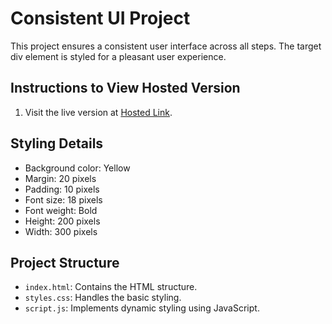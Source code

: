 # Consistent UI Project

This project ensures a consistent user interface across all steps. The target div element is styled for a pleasant user experience.

## Instructions to View Hosted Version

1. Visit the live version at [Hosted Link](insert_your_hosted_link_here).

## Styling Details

- Background color: Yellow
- Margin: 20 pixels
- Padding: 10 pixels
- Font size: 18 pixels
- Font weight: Bold
- Height: 200 pixels
- Width: 300 pixels

## Project Structure

- `index.html`: Contains the HTML structure.
- `styles.css`: Handles the basic styling.
- `script.js`: Implements dynamic styling using JavaScript.

